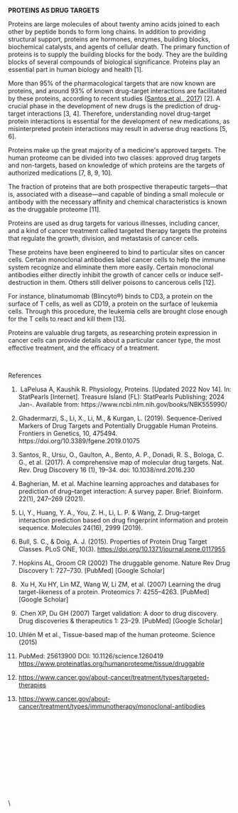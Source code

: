 <!--StartFragment-->

**PROTEINS AS DRUG TARGETS**

Proteins are large molecules of about twenty amino acids joined to each other by peptide bonds to form long chains. In addition to providing structural support, proteins are hormones, enzymes, building blocks, biochemical catalysts, and agents of cellular death. The primary function of proteins is to supply the building blocks for the body. They are the building blocks of several compounds of biological significance. Proteins play an essential part in human biology and health \[1].

More than 95% of the pharmacological targets that are now known are proteins, and around 93% of known drug-target interactions are facilitated by these proteins, according to recent studies ([Santos et al., 2017](https://www.frontiersin.org/journals/genetics/articles/10.3389/fgene.2019.01075/full#B119)) \[2]. A crucial phase in the development of new drugs is the prediction of drug-target interactions \[3, 4]. Therefore, understanding novel drug-target protein interactions is essential for the development of new medications, as misinterpreted protein interactions may result in adverse drug reactions \[5, 6].

Proteins make up the great majority of a medicine's approved targets. The human proteome can be divided into two classes: approved drug targets and non-targets, based on knowledge of which proteins are the targets of authorized medications \[7, 8, 9, 10].

The fraction of proteins that are both prospective therapeutic targets—that is, associated with a disease—and capable of binding a small molecule or antibody with the necessary affinity and chemical characteristics is known as the druggable proteome \[11].

Proteins are used as drug targets for various illnesses, including cancer, and a kind of cancer treatment called targeted therapy targets the proteins that regulate the growth, division, and metastasis of cancer cells.

These proteins have been engineered to bind to particular sites on cancer cells. Certain monoclonal antibodies label cancer cells to help the immune system recognize and eliminate them more easily. Certain monoclonal antibodies either directly inhibit the growth of cancer cells or induce self-destruction in them. Others still deliver poisons to cancerous cells \[12].

For instance, blinatumomab (Blincyto®) binds to CD3, a protein on the surface of T cells, as well as CD19, a protein on the surface of leukemia cells. Through this procedure, the leukemia cells are brought close enough for the T cells to react and kill them \[13].

Proteins are valuable drug targets, as researching protein expression in cancer cells can provide details about a particular cancer type, the most effective treatment, and the efficacy of a treatment.

 

References

1.  LaPelusa A, Kaushik R. Physiology, Proteins. \[Updated 2022 Nov 14]. In: StatPearls \[Internet]. Treasure Island (FL): StatPearls Publishing; 2024 Jan-. Available from: https\://www\.ncbi.nlm.nih.gov/books/NBK555990/

2. Ghadermarzi, S., Li, X., Li, M., & Kurgan, L. (2019). Sequence-Derived Markers of Drug Targets and Potentially Druggable Human Proteins. Frontiers in Genetics, 10, 475494. https\://doi.org/10.3389/fgene.2019.01075

3. Santos, R., Ursu, O., Gaulton, A., Bento, A. P., Donadi, R. S., Bologa, C. G., et al. (2017). A comprehensive map of molecular drug targets. Nat. Rev. Drug Discovery 16 (1), 19–34. doi: 10.1038/nrd.2016.230

4. Bagherian, M. et al. Machine learning approaches and databases for prediction of drug–target interaction: A survey paper. Brief. Bioinform. 22(1), 247–269 (2021).

5. Li, Y., Huang, Y. A., You, Z. H., Li, L. P. & Wang, Z. Drug–target interaction prediction based on drug fingerprint information and protein sequence. Molecules 24(16), 2999 (2019).

6. Bull, S. C., & Doig, A. J. (2015). Properties of Protein Drug Target Classes. PLoS ONE, 10(3). <https://doi.org/10.1371/journal.pone.0117955>

7. Hopkins AL, Groom CR (2002) The druggable genome. Nature Rev Drug Discovery 1: 727–730. \[PubMed] \[Google Scholar]

8.  Xu H, Xu HY, Lin MZ, Wang W, Li ZM, et al. (2007) Learning the drug target-likeness of a protein. Proteomics 7: 4255–4263. \[PubMed] \[Google Scholar]

9.  Chen XP, Du GH (2007) Target validation: A door to drug discovery. Drug discoveries & therapeutics 1: 23–29. \[PubMed] \[Google Scholar]

10. Uhlén M et al., Tissue-based map of the human proteome. Science (2015)

11. PubMed: 25613900 DOI: 10.1126/science.1260419 <https://www.proteinatlas.org/humanproteome/tissue/druggable>

12. <https://www.cancer.gov/about-cancer/treatment/types/targeted-therapies>

13. <https://www.cancer.gov/about-cancer/treatment/types/immunotherapy/monoclonal-antibodies>  &#x20;

 

 

 

 

 

 

\


<!--EndFragment-->
